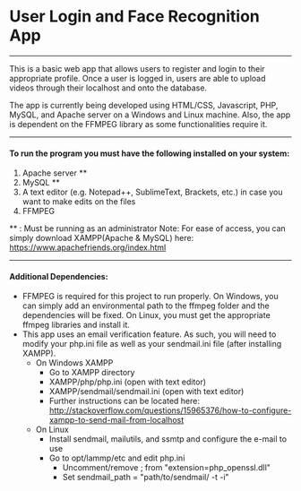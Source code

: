 # User Login and Face Recognition App
---------------------
This is a basic web app that allows users to register and login to their appropriate profile. Once a user is logged in, users are able to upload videos through their localhost and onto the database.

The app is currently being developed using HTML/CSS, Javascript, PHP, MySQL, and Apache server on a Windows and Linux machine. Also, the app is dependent on the FFMPEG library as some functionalities require it.

---------------------
#### To run the program you must have the following installed on your system:

1. Apache server **
2. MySQL **
3. A text editor (e.g. Notepad++, SublimeText, Brackets, etc.) in case you want to make edits on the files
4. FFMPEG

** : Must be running as an administrator
Note: For ease of access, you can simply download XAMPP(Apache & MySQL) here: https://www.apachefriends.org/index.html

----------------------
#### Additional Dependencies:
- FFMPEG is required for this project to run properly. On Windows, you can simply add an environmental path to the ffmpeg folder and the dependencies will be fixed. On Linux, you must get the appropriate ffmpeg libraries and install it.
- This app uses an email verification feature. As such, you will need to modify your php.ini file as well as your sendmail.ini file (after installing XAMPP).
  + On Windows XAMPP
    - Go to XAMPP directory
    - XAMPP/php/php.ini (open with text editor)
    - XAMPP/sendmail/sendmail.ini (open with text editor)
    - Further instructions can be located here: http://stackoverflow.com/questions/15965376/how-to-configure-xampp-to-send-mail-from-localhost
  + On Linux
    - Install sendmail, mailutils, and ssmtp and configure the e-mail to use
    - Go to opt/lammp/etc and edit php.ini
      + Uncomment/remove ; from "extension=php_openssl.dll"
      + Set sendmail_path = "path/to/sendmail/ -t -i"
